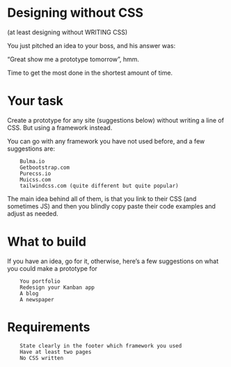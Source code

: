 # Designing without CSS
(at least designing without WRITING CSS)

You just pitched an idea to your boss, and his answer was:

“Great show me a prototype tomorrow”, hmm.


Time to get the most done in the shortest amount of time.

# Your task

Create a prototype for any site (suggestions below) without writing a line of CSS. But using a framework instead.


You can go with any framework you have not used before, and a few suggestions are:

        Bulma.io
        Getbootstrap.com
        Purecss.io
        Muicss.com
        tailwindcss.com (quite different but quite popular)

The main idea behind all of them, is that you link to their CSS (and sometimes JS) and then you blindly copy paste their code examples and adjust as needed.


# What to build

If you have an idea, go for it, otherwise, here’s a few suggestions on what you could make a prototype for

        You portfolio
        Redesign your Kanban app
        A blog
        A newspaper


# Requirements

        State clearly in the footer which framework you used
        Have at least two pages
        No CSS written
